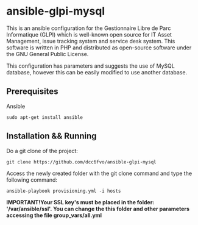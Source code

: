 # ansible-glpi-mysql

This is an ansible configuration for the Gestionnaire Libre de Parc Informatique (GLPI) which is well-known open source for IT Asset Management, issue tracking system and service desk system. This software is written in PHP and distributed as open-source software under the GNU General Public License. 

This configuration  has parameters and suggests the use of MySQL database, however this can be easily modified to use another database.

Prerequisites
-----------------------

Ansible

    sudo apt-get install ansible


Installation && Running
-----------------------

Do a git clone of the project:

	git clone https://github.com/dcc6fvo/ansible-glpi-mysql


Access the newly created folder with the git clone command and type the following command:

    ansible-playbook provisioning.yml -i hosts

 
 **IMPORTANT!Your SSL key's must be placed in the folder: '/var/ansible/ssl'. You can change the this folder and other parameters accessing the file group_vars/all.yml** 

